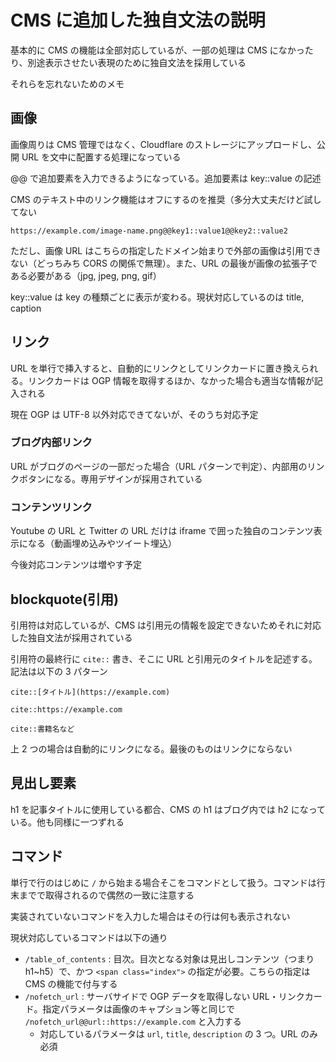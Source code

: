 # CMS に追加した独自文法の説明

基本的に CMS の機能は全部対応しているが、一部の処理は CMS になかったり、別途表示させたい表現のために独自文法を採用している

それらを忘れないためのメモ

## 画像

画像周りは CMS 管理ではなく、Cloudflare のストレージにアップロードし、公開 URL を文中に配置する処理になっている

@@ で追加要素を入力できるようになっている。追加要素は key::value の記述

CMS のテキスト中のリンク機能はオフにするのを推奨（多分大丈夫だけど試してない

```
https://example.com/image-name.png@@key1::value1@@key2::value2
```

ただし、画像 URL はこちらの指定したドメイン始まりで外部の画像は引用できない（どっちみち CORS の関係で無理）。また、URL の最後が画像の拡張子である必要がある（jpg, jpeg, png, gif）

key::value は key の種類ごとに表示が変わる。現状対応しているのは title, caption

## リンク

URL を単行で挿入すると、自動的にリンクとしてリンクカードに置き換えられる。リンクカードは OGP 情報を取得するほか、なかった場合も適当な情報が記入される

現在 OGP は UTF-8 以外対応できてないが、そのうち対応予定

### ブログ内部リンク

URL がブログのページの一部だった場合（URL パターンで判定）、内部用のリンクボタンになる。専用デザインが採用されている

### コンテンツリンク

Youtube の URL と Twitter の URL だけは iframe で囲った独自のコンテンツ表示になる（動画埋め込みやツイート埋込）

今後対応コンテンツは増やす予定

## blockquote(引用)

引用符は対応しているが、CMS は引用元の情報を設定できないためそれに対応した独自文法が採用されている

引用符の最終行に `cite::` 書き、そこに URL と引用元のタイトルを記述する。記法は以下の 3 パターン

```
cite::[タイトル](https://example.com)
```

```
cite::https://example.com
```

```
cite::書籍名など
```

上 2 つの場合は自動的にリンクになる。最後のものはリンクにならない

## 見出し要素

h1 を記事タイトルに使用している都合、CMS の h1 はブログ内では h2 になっている。他も同様に一つずれる

## コマンド

単行で行のはじめに `/` から始まる場合そこをコマンドとして扱う。コマンドは行末までで取得されるので偶然の一致に注意する

実装されていないコマンドを入力した場合はその行は何も表示されない

現状対応しているコマンドは以下の通り

- `/table_of_contents` : 目次。目次となる対象は見出しコンテンツ（つまり h1~h5）で、かつ `<span class="index">` の指定が必要。こちらの指定は CMS の機能で付与する
- `/nofetch_url` : サーバサイドで OGP データを取得しない URL・リンクカード。指定パラメータは画像のキャプション等と同じで `/nofetch_url@@url::https://example.com` と入力する
  - 対応しているパラメータは `url`, `title`, `description` の 3 つ。URL のみ必須
